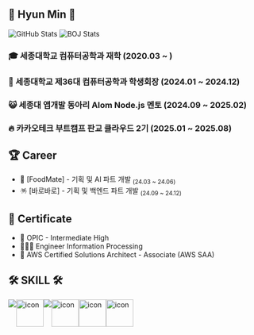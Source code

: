 <div align:"center">

## 👋 Hyun Min 👋

<div>
  <img src="https://github-readme-stats.vercel.app/api?username=moonhyeonmin&show_icons=true&theme=dracula" alt="GitHub Stats" />
  <img src="http://mazassumnida.wtf/api/v2/generate_badge?boj=mhm0627" alt="BOJ Stats" />
</div>


<!-- ## 😎 About Me 😎
<a href="https://ansgusals0627.tistory.com"><img src="https://img.shields.io/badge/Blog-E5511E?style=badge&logo=Tistory&logoColor=white"/><a href="https://www.notion.so/Mun-s-ee4c90ed78374f268d25a37a1f538c93?pvs=4"><img src="https://img.shields.io/badge/Profile-000000?style=badge&logo=notion&logoColor=white"/></a></a>
-->


### 🎓 세종대학교 컴퓨터공학과 재학 (2020.03 ~ )
### 👑 세종대학교 제36대 컴퓨터공학과 학생회장 (2024.01 ~ 2024.12)
### 😺 세종대 앱개발 동아리 Alom Node.js 멘토 (2024.09 ~ 2025.02)
### 🔥 카카오테크 부트캠프 판교 클라우드 2기 (2025.01 ~ 2025.08)


 ## 🏆 Career

- 🍔 [FoodMate] - 기획 및 AI 파트 개발 <sub>(24.03 ~ 24.06)</sub>
- 🪅 [바로바로] - 기획 및 백엔드 파트 개발 <sub>(24.09 ~ 24.12)</sub>


 ## 🪪 Certificate

 - 💬 OPIC - Intermediate High
 - 👨🏻‍💻 Engineer Information Processing
 - 🪪 AWS Certified Solutions Architect - Associate (AWS SAA)


## 🛠 SKILL 🛠
  <div style="display: flex; align-items: flex-start;">
    <img src="https://skillicons.dev/icons?i=spring,linux&theme=dark" />
    <img src="https://techstack-generator.vercel.app/mysql-icon.svg" alt="icon" width="55" height="55" />
    <img src="https://skillicons.dev/icons?i=gcp&theme=light" />
    <img src="https://techstack-generator.vercel.app/aws-icon.svg" alt="icon" width="55" height="55" />
    <img src="https://techstack-generator.vercel.app/docker-icon.svg" alt="icon" width="55" height="55" />
    <img src="https://techstack-generator.vercel.app/kubernetes-icon.svg" alt="icon" width="55" height="55" />
    
    
  </div>
<br/>
<br/>
</div>
